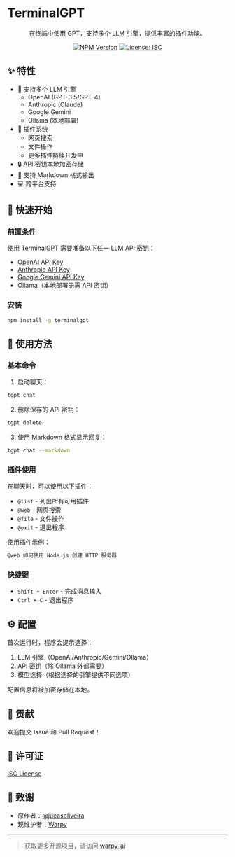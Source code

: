 
# TerminalGPT

<div align="center">

在终端中使用 GPT，支持多个 LLM 引擎，提供丰富的插件功能。

[![NPM Version](https://img.shields.io/npm/v/terminalgpt.svg)](https://www.npmjs.com/package/terminalgpt)
[![License: ISC](https://img.shields.io/badge/License-ISC-blue.svg)](https://opensource.org/licenses/ISC)

</div>

## ✨ 特性

- 🤖 支持多个 LLM 引擎
  - OpenAI (GPT-3.5/GPT-4)
  - Anthropic (Claude)
  - Google Gemini
  - Ollama (本地部署)
- 🔌 插件系统
  - 网页搜索
  - 文件操作
  - 更多插件持续开发中
- 🔒 API 密钥本地加密存储
- 📝 支持 Markdown 格式输出
- 💻 跨平台支持

## 🚀 快速开始

### 前置条件

使用 TerminalGPT 需要准备以下任一 LLM API 密钥：

- [OpenAI API Key](https://platform.openai.com/docs/api-reference/introduction)
- [Anthropic API Key](https://www.anthropic.com/)
- [Google Gemini API Key](https://gemini.google.com/)
- Ollama（本地部署无需 API 密钥）

### 安装

```bash
npm install -g terminalgpt
```

## 🎯 使用方法

### 基本命令

1. 启动聊天：
```bash
tgpt chat
```

2. 删除保存的 API 密钥：
```bash
tgpt delete
```

3. 使用 Markdown 格式显示回复：
```bash
tgpt chat --markdown
```

### 插件使用

在聊天时，可以使用以下插件：

- `@list` - 列出所有可用插件
- `@web` - 网页搜索
- `@file` - 文件操作
- `@exit` - 退出程序

使用插件示例：
```bash
@web 如何使用 Node.js 创建 HTTP 服务器
```

### 快捷键

- `Shift + Enter` - 完成消息输入
- `Ctrl + C` - 退出程序

## ⚙️ 配置

首次运行时，程序会提示选择：

1. LLM 引擎（OpenAI/Anthropic/Gemini/Ollama）
2. API 密钥（除 Ollama 外都需要）
3. 模型选择（根据选择的引擎提供不同选项）

配置信息将被加密存储在本地。

## 🤝 贡献

欢迎提交 Issue 和 Pull Request！

## 📄 许可证

[ISC License](LICENSE)

## 🙏 致谢

- 原作者：[@jucasoliveira](https://github.com/jucasoliveira)
- 现维护者：[Warpy](https://github.com/warpy-ai)

---

> 获取更多开源项目，请访问 [warpy-ai](https://github.com/warpy-ai)

